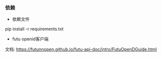 ### 依赖

* 依赖文件

pip install -r requirements.txt

* futu openid客户端

文档: https://futunnopen.github.io/futu-api-doc/intro/FutuOpenDGuide.html


